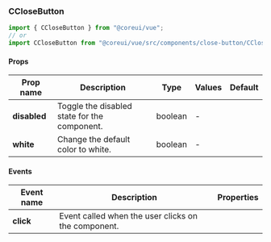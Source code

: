 ### CCloseButton

```jsx
import { CCloseButton } from "@coreui/vue";
// or
import CCloseButton from "@coreui/vue/src/components/close-button/CCloseButton";
```

#### Props

| Prop name    | Description                                  | Type    | Values | Default |
| ------------ | -------------------------------------------- | ------- | ------ | ------- |
| **disabled** | Toggle the disabled state for the component. | boolean | -      |         |
| **white**    | Change the default color to white.           | boolean | -      |         |

#### Events

| Event name | Description                                         | Properties |
| ---------- | --------------------------------------------------- | ---------- |
| **click**  | Event called when the user clicks on the component. |
